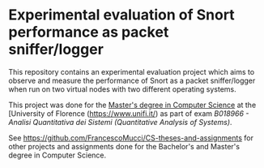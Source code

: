 # Experimental evaluation of Snort performance as packet sniffer/logger

This repository contains an experimental evaluation project which aims to observe and measure the performance of Snort as a packet sniffer/logger when run on two virtual nodes with two different operating systems.

This project was done for the [Master's degree in Computer Science](https://www.informaticamagistrale.unifi.it/) at the [University of Florence (https://www.unifi.it/) as part of exam *B018966 - Analisi Quantitativa dei Sistemi (Quantitative Analysis of Systems)*.

See https://github.com/FrancescoMucci/CS-theses-and-assignments for other projects and assignments done for the Bachelor's and Master's degree in Computer Science.

